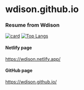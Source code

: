 # wdison.github.io
### Resume from Wdison
[![card](https://github-readme-stats.vercel.app/api?username=wdison&theme=default&show_icons=true&hide=stars&show=reviews,discussions_started,discussions_answered,prs_merged,prs_merged_percentage)](https://github.com/wdison)
[![Top Langs](https://github-readme-stats.vercel.app/api/top-langs/?username=wdison&hide=html&layout=compact&theme=default)](https://github.com/wdison/github-readme-stats)

#### Netlify page
https://wdison.netlify.app/
#### GitHub page
https://wdison.github.io/
